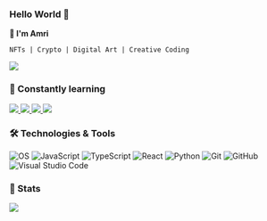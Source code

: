 ### Hello World 👋
**🍉 I'm Amri** 

```
NFTs | Crypto | Digital Art | Creative Coding
```

[<img src ="https://img.shields.io/badge/👀-links-%23.svg?style=for-the-badge&logo=&logoColor=white%22">](https://linktr.ee/TheMel0n)

### 💯 Constantly learning

<a href="https://github.com/AmriArshad/project-polygon">
  <img src="https://github-readme-stats.vercel.app/api/pin/?username=AmriArshad&repo=project-polygon&theme=material-palenight" />
</a>
<a href="https://github.com/AmriArshad/polybar-modules">
  <img src="https://github-readme-stats.vercel.app/api/pin/?username=AmriArshad&repo=polybar-modules&theme=material-palenight" />
</a>
<a href="https://github.com/AmriArshad/SpaceInvaders">
  <img src="https://github-readme-stats.vercel.app/api/pin/?username=AmriArshad&repo=SpaceInvaders&theme=material-palenight" />
</a>
<a href="https://github.com/AmriArshad/amriarshad.github.io">
  <img src="https://github-readme-stats.vercel.app/api/pin/?username=AmriArshad&repo=amriarshad.github.io&theme=material-palenight" />
</a>

### 🛠 Technologies & Tools

![OS](https://img.shields.io/badge/Arch_Linux-1793D1?style=flat-square&logo=arch-linux&logoColor=white)
![JavaScript](https://img.shields.io/badge/JavaScript-323330?style=flat-square&logo=javascript&logoColor=F7DF1E)
![TypeScript](https://img.shields.io/badge/TypeScript-007ACC?style=flat-square&logo=typescript&logoColor=white)
![React](https://img.shields.io/badge/React-20232A?style=flat-square&logo=react&logoColor=61DAFB)
![Python](https://img.shields.io/badge/Python-14354C?style=flat-square&logo=python&flat-square)
![Git](https://img.shields.io/badge/-Git-F05032?style=flat-square&logo=git&logoColor=white)
![GitHub](https://img.shields.io/badge/-GitHub-181717?style=flat-square&logo=github&logoColor=white)
![Visual Studio Code](https://img.shields.io/badge/-VSCode-007ACC?style=flat-square&logo=visual-studio-code&logoColor=white)


### 🚦 Stats

<a href="https://github.com/AmriArshad">
  <img src="https://github-readme-stats.vercel.app/api?username=AmriArshad&show_icons=true&theme=material-palenight" />
</a>
